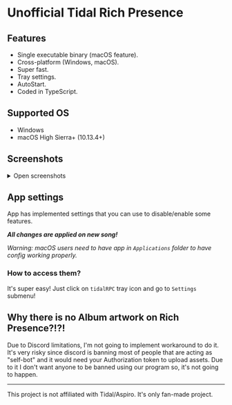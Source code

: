 # Unofficial Tidal Rich Presence

## Features

- Single executable binary (macOS feature).
- Cross-platform (Windows, macOS).
- Super fast.
- Tray settings.
- AutoStart.
- Coded in TypeScript.

## Supported OS

- Windows
- macOS High Sierra+ (10.13.4+)

## Screenshots

<details>
  <summary>Open screenshots</summary>

![image](https://user-images.githubusercontent.com/9348108/114874300-7e3a4700-9dfc-11eb-82ea-49c5cf1b25c4.png)
![image](https://user-images.githubusercontent.com/9348108/114874365-901bea00-9dfc-11eb-9ba4-8c6c7aa8b14c.png)
![image](https://user-images.githubusercontent.com/9348108/114874433-9dd16f80-9dfc-11eb-8dbc-f01774950b81.png)

![image](https://user-images.githubusercontent.com/9348108/114874447-a32eba00-9dfc-11eb-9081-544f2781be2b.png)

![image](https://user-images.githubusercontent.com/9348108/115956057-fdb1cf80-a4fa-11eb-9777-c32c64875773.png)

</details>

## App settings

App has implemented settings that you can use to disable/enable some features.

**_All changes are applied on new song!_**

_Warning: macOS users need to have app in `Applications` folder to have config working properly._

### How to access them?

It's super easy! Just click on `tidalRPC` tray icon and go to `Settings` submenu!

## Why there is no Album artwork on Rich Presence?!?!

Due to Discord limitations, I'm not going to implement workaround to do it. It's very risky since discord is banning most of people that are acting as "self-bot" and it would need your Authorization token to upload assets. Due to it I don't want anyone to be banned using our program so, it's not going to happen.

---

This project is not affiliated with Tidal/Aspiro. It's only fan-made project.
